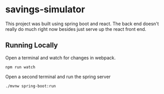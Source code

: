 # savings-simulator

This project was built using spring boot and react. The back end doesn't really do much right now besides just serve up the react front end. 

## Running Locally

Open a terminal and watch for changes in webpack. 

```
npm run watch
```

Open a second terminal and run the spring server

```
./mvnw spring-boot:run
```